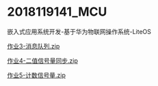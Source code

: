 # 2018119141_MCU
嵌入式应用系统开发-基于华为物联网操作系统-LiteOS

[作业3-消息队列.zip](https://github.com/liaowucisheng/2018119141_MCU/edit/main/作业3-消息队列.zip)

[作业4-二值信号量同步.zip](https://github.com/liaowucisheng/2018119141_MCU/edit/main/作业4-二值信号量同步.zip)

[作业5-计数信号量.zip](https://github.com/liaowucisheng/2018119141_MCU/edit/main/作业5-计数信号量.zip)
